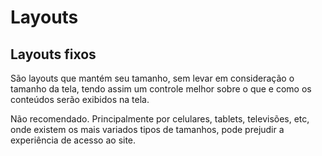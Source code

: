 # Layouts

## Layouts fixos

São layouts que mantém seu tamanho, sem levar em consideração o tamanho da tela, tendo assim um controle melhor sobre o que e como os conteúdos serão exibidos na tela.

Não recomendado. Principalmente por celulares, tablets, televisões, etc, onde existem os mais variados tipos de tamanhos, pode prejudir a experiência de acesso ao site.